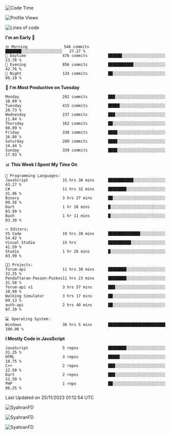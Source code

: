 <!--START_SECTION:waka-->
![Code Time](http://img.shields.io/badge/Code%20Time-65%20hrs%2046%20mins-blue)

![Profile Views](http://img.shields.io/badge/Profile%20Views-108-blue)

![Lines of code](https://img.shields.io/badge/From%20Hello%20World%20I%27ve%20Written-418.7%20thousand%20lines%20of%20code-blue)

**I'm an Early 🐤** 

```text
🌞 Morning                546 commits         ███████░░░░░░░░░░░░░░░░░░   27.27 % 
🌆 Daytime                476 commits         ██████░░░░░░░░░░░░░░░░░░░   23.78 % 
🌃 Evening                856 commits         ███████████░░░░░░░░░░░░░░   42.76 % 
🌙 Night                  124 commits         ██░░░░░░░░░░░░░░░░░░░░░░░   06.19 % 
```
📅 **I'm Most Productive on Tuesday** 

```text
Monday                   202 commits         ███░░░░░░░░░░░░░░░░░░░░░░   10.09 % 
Tuesday                  415 commits         █████░░░░░░░░░░░░░░░░░░░░   20.73 % 
Wednesday                237 commits         ███░░░░░░░░░░░░░░░░░░░░░░   11.84 % 
Thursday                 162 commits         ██░░░░░░░░░░░░░░░░░░░░░░░   08.09 % 
Friday                   338 commits         ████░░░░░░░░░░░░░░░░░░░░░   16.88 % 
Saturday                 289 commits         ████░░░░░░░░░░░░░░░░░░░░░   14.44 % 
Sunday                   359 commits         ████░░░░░░░░░░░░░░░░░░░░░   17.93 % 
```


📊 **This Week I Spent My Time On** 

```text
💬 Programming Languages: 
JavaScript               15 hrs 36 mins      ███████████░░░░░░░░░░░░░░   43.27 % 
C#                       11 hrs 32 mins      ████████░░░░░░░░░░░░░░░░░   31.96 % 
Binary                   3 hrs 27 mins       ██░░░░░░░░░░░░░░░░░░░░░░░   09.56 % 
Dart                     1 hr 26 mins        █░░░░░░░░░░░░░░░░░░░░░░░░   03.99 % 
Bash                     1 hr 11 mins        █░░░░░░░░░░░░░░░░░░░░░░░░   03.30 % 

🔥 Editors: 
VS Code                  19 hrs 38 mins      ██████████████░░░░░░░░░░░   54.42 % 
Visual Studio            15 hrs              ██████████░░░░░░░░░░░░░░░   41.59 % 
Studio                   1 hr 26 mins        █░░░░░░░░░░░░░░░░░░░░░░░░   03.99 % 

🐱‍💻 Projects: 
forum-api                11 hrs 38 mins      ████████░░░░░░░░░░░░░░░░░   32.25 % 
Pendaftaran-Pasien-Puskes11 hrs 23 mins      ████████░░░░░░░░░░░░░░░░░   31.58 % 
forum-api v1             3 hrs 57 mins       ███░░░░░░░░░░░░░░░░░░░░░░   10.99 % 
Walking Simulator        3 hrs 17 mins       ██░░░░░░░░░░░░░░░░░░░░░░░   09.13 % 
auth-api                 2 hrs 40 mins       ██░░░░░░░░░░░░░░░░░░░░░░░   07.39 % 

💻 Operating System: 
Windows                  36 hrs 5 mins       █████████████████████████   100.00 % 
```

**I Mostly Code in JavaScript** 

```text
JavaScript               5 repos             ████████░░░░░░░░░░░░░░░░░   31.25 % 
HTML                     3 repos             █████░░░░░░░░░░░░░░░░░░░░   18.75 % 
C++                      2 repos             ███░░░░░░░░░░░░░░░░░░░░░░   12.50 % 
Dart                     2 repos             ███░░░░░░░░░░░░░░░░░░░░░░   12.50 % 
PHP                      1 repo              ██░░░░░░░░░░░░░░░░░░░░░░░   06.25 % 
```




 Last Updated on 25/11/2023 01:12:54 UTC
<!--END_SECTION:waka-->

<p align="left">
  <img src="https://github-readme-stats.vercel.app/api/top-langs?username=SyahranFD&layout=donut&hide=C%2B%2B,CMake,css&show_icons=true&locale=en&&theme=blueberry" alt="SyahranFD" />
</p>

<p align="left">
  <img src="https://github-readme-stats.vercel.app/api?username=SyahranFD&show_icons=true&locale=en&theme=blueberry" alt="SyahranFD" />
</p>

<p align="left">
  <img src="https://streak-stats.demolab.com/?user=SyahranFD&theme=blueberry" alt="SyahranFD"/>
</p>
